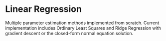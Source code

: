 # Linear Regression

Multiple parameter estimation methods implemented from scratch. Current implementation includes Ordinary Least Squares and Ridge Regression with gradient descent or the closed-form normal equation solution. 
